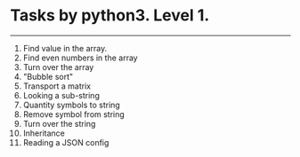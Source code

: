 
# Tasks by python3. Level 1.
___

1. Find value in the array.
2. Find even numbers in the array
3. Turn over the array
4. "Bubble sort"
5. Transport a matrix
6. Looking a sub-string
7. Quantity symbols to string
8. Remove symbol from string
9. Turn over the string
10. Inheritance
11. Reading a JSON config
